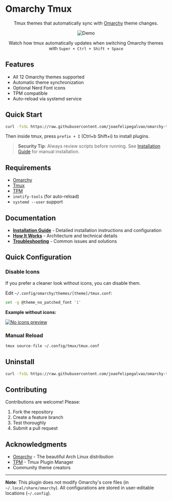 # Omarchy Tmux
<div align="center">
  
Tmux themes that automatically sync with [Omarchy](https://omarchy.org) theme changes.

![Demo](assets/demo.gif)

Watch how tmux automatically updates when switching Omarchy themes with `Super + Ctrl + Shift + Space`
</div>

## Features

- All 12 Omarchy themes supported
- Automatic theme synchronization
- Optional Nerd Font icons
- TPM compatible
- Auto-reload via systemd service

## Quick Start

```bash
curl -fsSL https://raw.githubusercontent.com/joaofelipegalvao/omarchy-tmux/main/scripts/omarchy-tmux-install.sh | bash
```

Then inside tmux, press `prefix + I` (Ctrl+b Shift+i) to install plugins.

> **Security Tip**: Always review scripts before running. See [Installation Guide](docs/INSTALL.md) for manual installation.

## Requirements

- [Omarchy](https://omarchy.org)
- [Tmux](https://github.com/tmux/tmux/wiki)
- [TPM](https://github.com/tmux-plugins/tpm)
- `inotify-tools` (for auto-reload)
- `systemd --user` support

## Documentation

- **[Installation Guide](docs/INSTALL.md)** - Detailed installation instructions and configuration
- **[How It Works](docs/HOW_IT_WORKS.md)** - Architecture and technical details
- **[Troubleshooting](docs/TROUBLESHOOTING.md)** - Common issues and solutions

## Quick Configuration

### Disable Icons

If you prefer a cleaner look without icons, you can disable them.

Edit `~/.config/omarchy/themes/[theme]/tmux.conf`:

```bash
set -g @theme_no_patched_font '1'
```

**Example without icons:**

[![No icons preview](https://i.postimg.cc/5yn1ndYg/screenshot-2025-10-09-19-41-44.png)](https://postimg.cc/PvpB57Mv)


### Manual Reload

```bash
tmux source-file ~/.config/tmux/tmux.conf
```

## Uninstall

```bash
curl -fsSL https://raw.githubusercontent.com/joaofelipegalvao/omarchy-tmux/main/scripts/omarchy-tmux-uninstall.sh | bash
```

## Contributing

Contributions are welcome! Please:

1. Fork the repository
2. Create a feature branch
3. Test thoroughly
4. Submit a pull request

## Acknowledgments

- [Omarchy](https://omarchy.org) - The beautiful Arch Linux distribution
- [TPM](https://github.com/tmux-plugins/tpm) - Tmux Plugin Manager
- Community theme creators

---

**Note**: This plugin does not modify Omarchy's core files (in `~/.local/share/omarchy`). All configurations are stored in user-editable locations (`~/.config`).
